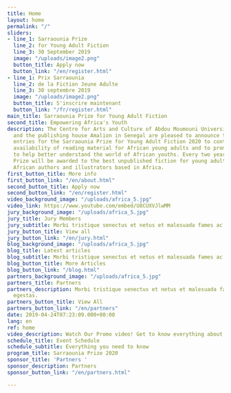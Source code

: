 ```yaml
---
title: Home
layout: home
permalink: "/"
sliders:
- line_1: Sarraounia Prize
  line_2: for Young Adult Fiction
  line_3: 30 September 2019
  image: "/uploads/image2.png"
  button_title: Apply now
  button_link: "/en/register.html"
- line_1: Prix Sarraounia
  line_2: de la Fiction Jeune Adulte
  line_3: 30 septembre 2019
  image: "/uploads/image2.png"
  button_title: S'inscrire maintenant
  button_link: "/fr/register.html"
main_title: Sarraounia Prize for Young Adult Fiction
second_title: Empowering Africa's Youth
description: The Centre for Arts and Culture of Abdou Moumouni University in Niger
  and the publishing house Amalion in Senegal are pleased to announce the call for
  entries for the Sarraounia Prize for Young Adult Fiction 2020 to contribute to the
  availability of reading material for African young adults and to promote literature
  to help better understand the world of African youths. Every two years, the Sarraounia
  Prize will be awarded to the best unpublished fiction for young adults written by
  African authors and illustrators based in Africa.
first_button_title: More info
first_button_link: "/en/about.html"
second_button_title: Apply now
second_button_link: "/en/register.html"
video_background_image: "/uploads/africa_5.jpg"
video_link: https://www.youtube.com/embed/U8CUXVJlwMM
jury_background_image: "/uploads/africa_5.jpg"
jury_title: Jury Members
jury_subtitle: Morbi tristique senectus et netus et malesuada fames ac turpis egestas.
jury_button_title: View all
jury_button_link: "/en/jury.html"
blog_background_image: "/uploads/africa_5.jpg"
blog_title: Latest articles
blog_subtitle: Morbi tristique senectus et netus et malesuada fames ac turpis egestas.
blog_button_title: More Articles
blog_button_link: "/blog.html"
partners_background_image: "/uploads/africa_5.jpg"
partners_title: Partners
partners_description: Morbi tristique senectus et netus et malesuada fames ac turpis
  egestas.
partners_button_title: View All
partners_button_link: "/en/partners"
date: 2019-04-24T07:23:09.000+00:00
lang: en
ref: home
video_description: Watch Our Promo video! Get to know everything about Sarraounia
schedule_title: Event Schedule
schedule_subtitle: Everything you need to know
program_title: Sarraounia Prize 2020
sponsor_title: 'Partners '
sponsor_description: Partners
sponsor_button_link: "/en/partners.html"

---
```

